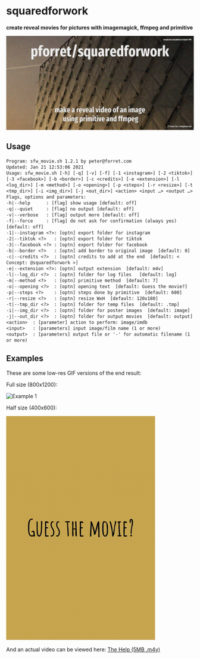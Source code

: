 # squaredforwork

**create reveal movies for pictures with imagemagick, ffmpeg and primitive**

![](squared.jpg)

## Usage

    Program: sfw_movie.sh 1.2.1 by peter@forret.com
    Updated: Jan 21 12:53:06 2021
    Usage: sfw_movie.sh [-h] [-q] [-v] [-f] [-1 <instagram>] [-2 <tiktok>] [-3 <facebook>] [-b <border>] [-c <credits>] [-e <extension>] [-l <log_dir>] [-m <method>] [-o <opening>] [-p <steps>] [-r <resize>] [-t <tmp_dir>] [-i <img_dir>] [-j <out_dir>] <action> <input …> <output …>
    Flags, options and parameters:
    -h|--help      : [flag] show usage [default: off]
    -q|--quiet     : [flag] no output [default: off]
    -v|--verbose   : [flag] output more [default: off]
    -f|--force     : [flag] do not ask for confirmation (always yes) [default: off]
    -1|--instagram <?>: [optn] export folder for instagram
    -2|--tiktok <?>   : [optn] export folder for tiktok
    -3|--facebook <?> : [optn] export folder for facebook
    -b|--border <?>   : [optn] add border to original image  [default: 0]
    -c|--credits <?>  : [optn] credits to add at the end  [default: < Concept: @squaredforwork >]
    -e|--extension <?>: [optn] output extension  [default: m4v]
    -l|--log_dir <?>  : [optn] folder for log files   [default: log]
    -m|--method <?>   : [optn] primitive method  [default: 7]
    -o|--opening <?>  : [optn] opening text  [default: Guess the movie?]
    -p|--steps <?>    : [optn] steps done by primitive  [default: 600]
    -r|--resize <?>   : [optn] resize WxH  [default: 120x180]
    -t|--tmp_dir <?>  : [optn] folder for temp files  [default: .tmp]
    -i|--img_dir <?>  : [optn] folder for poster images  [default: image]
    -j|--out_dir <?>  : [optn] folder for output movies  [default: output]
    <action>  : [parameter] action to perform: image/imdb
    <input>   : [parameters] input image/film name (1 or more)
    <output>  : [parameters] output file or '-' for automatic filename (1 or more)  

## Examples

These are some low-res GIF versions of the end result:

Full size (800x1200):

![Example 1](assets/trumanshow.gif)

Half size (400x600): 

![Example 2](assets/thehelp.gif)

And an actual video can be viewed here: [The Help (5MB .m4v)](assets/thehelp.m4v)
